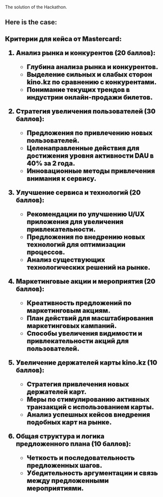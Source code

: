 <p1>The solution of the Hackathon.</p1>

<h2>Here is the case:<h2>

<div style="font-weight: 900">
Критерии для кейса от Mastercard:

1. Анализ рынка и конкурентов (20 баллов):
   - Глубина анализа рынка и конкурентов.
   - Выделение сильных и слабых сторон kino.kz по сравнению с конкурентами.
   - Понимание текущих трендов в индустрии онлайн-продажи билетов.

2. Стратегия увеличения пользователей (30 баллов):
   - Предложения по привлечению новых пользователей.
   - Целенаправленные действия для достижения уровня активности DAU в 40% за 2 года.
   - Инновационные методы привлечения внимания к сервису.

3. Улучшение сервиса и технологий (20 баллов):
   - Рекомендации по улучшению U/UX приложения для увеличения привлекательности.
   - Предложения по внедрению новых технологий для оптимизации процессов.
   - Анализ существующих технологических решений на рынке.

4. Маркетинговые акции и мероприятия (20 баллов):
   - Креативность предложений по маркетинговым акциям.
   - План действий для масштабирования маркетинговых кампаний.
   - Способы увеличения видимости и привлекательности акций для пользователей.

5. Увеличение держателей карты kino.kz (10 баллов):
   - Стратегия привлечения новых держателей карт.
   - Меры по стимулированию активных транзакций с использованием карты.
   - Анализ успешных кейсов внедрения подобных карт на рынке.

6. Общая структура и логика предложенного плана (10 баллов):
   - Четкость и последовательность предложенных шагов.
   - Убедительность аргументации и связь между предложенными мероприятиями.
</div>
